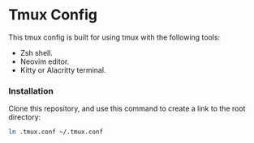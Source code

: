 # Tmux Config

This tmux config is built for using tmux with the following tools:

  - Zsh shell.
  - Neovim editor.
  - Kitty or Alacritty terminal.

### Installation

Clone this repository, and use this command to create a link to the root directory:

```bash
ln .tmux.conf ~/.tmux.conf
```
